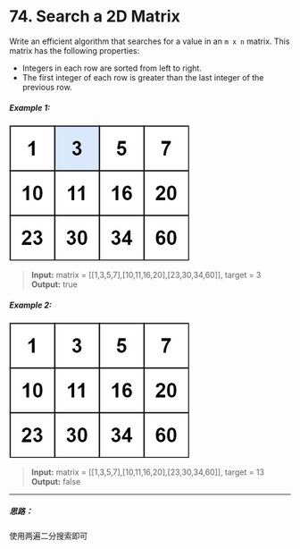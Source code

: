 # 74. Search a 2D Matrix

Write an efficient algorithm that searches for a value in an `m x n` matrix. This matrix has the following properties:

* Integers in each row are sorted from left to right.
* The first integer of each row is greater than the last integer of the previous row.

##### Example 1:
![例1](./source/mat.jpg)  
> **Input:** matrix = [[1,3,5,7],[10,11,16,20],[23,30,34,60]], target = 3  
> **Output:** true

##### Example 2:
![例2](./source/mat2.jpg) 
> **Input:** matrix = [[1,3,5,7],[10,11,16,20],[23,30,34,60]], target = 13  
> **Output:** false

---
##### 思路：
使用两遍二分搜索即可